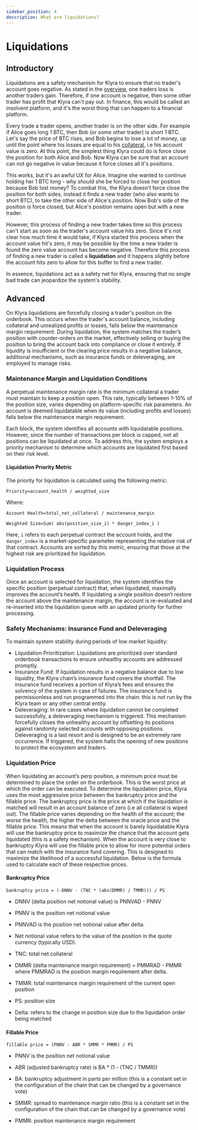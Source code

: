 ```yaml
---
sidebar_position: 4
description: What are liquidations?
---
```


# Liquidations

## Introductory
Liquidations are a safety mechanism for Klyra to ensure that no trader's account goes negative. As stated in the [overview](../overview.md), one traders loss is another traders gain. Therefore, if one account is negative, then some other trader has profit that Klyra  can't pay out. In finance, this would be called an insolvent platform, and it's the worst thing that can happen to a financial platform.

Every trade a trader opens, another trader is on the other side. For example if Alice goes long 1 BTC, then Bob (or some other trader) is short 1 BTC. Let's say the price of BTC rises, and Bob begins to lose a lot of money, up until the point where his losses are equal to his [collateral](./collateral-pools.md), i.e his account value is zero. At this point, the simplest thing Klyra could do is force close the position for both Alice and Bob. Now Klyra can be sure that an account can not go negative in value because it force closes all it's positions.

This works, but it's an awful UX for Alice. Imagine she wanted to continue holding her 1 BTC long - why should she be forced to close her position because Bob lost money? To combat this, the Klyra doesn't force close the position for both sides, instead it finds a new trader (who also wants to short BTC), to take the other side of Alice's position. Now Bob's side of the position is force closed, but Alice's position remains open but with a new trader. 

However, this process of finding a new trader takes time so this process can't start as soon as the trader's account value hits zero. Since it's not clear how much time it would take, if Klyra started this process when the account value hit's zero, it may be possible by the time a new trader is found the zero value account has become negative. Therefore this process of finding a new trader is called a **liquidation** and it happens slightly before the account hits zero to allow for this buffer to find a new trader.

In essence, liquidations act as a safety net for Klyra, ensuring that no single bad trade can jeopardize the system's stability.

## Advanced
On Klyra liquidations are forcefully closing a trader's position on the orderbook. This occurs when the trader's account balance, including collateral and unrealized profits or losses, falls below the maintenance margin requirement. During liquidation, the system matches the trader’s position with counter-orders on the market, effectively selling or buying the position to bring the account back into compliance or close it entirely. If liquidity is insufficient or the clearing price results in a negative balance, additional mechanisms, such as insurance funds or deleveraging, are employed to manage risks.

### Maintenance Margin and Liquidation Conditions
A perpetual maintenance margin rate is the minimum collateral a trader must maintain to keep a position open. This rate, typically between 1-10% of the position size, varies depending on platform-specific risk parameters. An account is deemed liquidatable when its value (including profits and losses) falls below the maintenance margin requirement.

Each block, the system identifies all accounts with liquidatable positions. However, since the number of transactions per block is capped, not all positions can be liquidated at once. To address this, the system employs a priority mechanism to determine which accounts are liquidated first based on their risk level.

#### Liquidation Priority Metric
The priority for liquidation is calculated using the following metric:

`Priority=account_health / weighted_size`

Where:

`Account Health=total_net_collateral / maintenance_margin`

`Weighted Size=Sum( abs(position_size_i) * danger_index_i )`

Here, `i` refers to each perpetual contract the account holds, and the `danger_index` is a market-specific parameter representing the relative risk of that contract. Accounts are sorted by this metric, ensuring that those at the highest risk are prioritized for liquidation.

### Liquidation Process
Once an account is selected for liquidation, the system identifies the specific position (perpetual contract) that, when liquidated, maximally improves the account’s health. If liquidating a single position doesn’t restore the account above the maintenance margin, the account is re-evaluated and re-inserted into the liquidation queue with an updated priority for further processing.

### Safety Mechanisms: Insurance Fund and Deleveraging
To maintain system stability during periods of low market liquidity:
- Liquidation Prioritization: Liquidations are prioritized over standard orderbook transactions to ensure unhealthy accounts are addressed promptly.
- Insurance Fund: If liquidation results in a negative balance due to low liquidity, the Klyra chain’s insurance fund covers the shortfall. The insurance fund receives a portion of Klyra’s fees and ensures the solvency of the system in case of failures. The insurance fund is permissionless and run programmed into the chain: this is not run by the Klyra team or any other central entity.
- Deleveraging: In rare cases where liquidation cannot be completed successfully, a deleveraging mechanism is triggered. This mechanism forcefully closes the unhealthy account by offsetting its positions against randomly selected accounts with opposing positions. Deleveraging is a last resort and is designed to be an extremely rare occurrence. If triggered, the system halts the opening of new positions to protect the ecosystem and traders.


### Liquidation Price
When liquidating an account’s perp position, a minimum price must be determined to place the order on the orderbook. This is the worst price at which the order can be executed. To determine the liquidation price, Klyra uses the most aggressive price between the bankruptcy price and the fillable price. The bankruptcy price is the price at which if the liquidation is matched will result in an account balance of zero (i.e all collateral is wiped out). The fillable price varies depending on the health of the account; the worse the health, the higher the delta between the oracle price and the fillable price. This means that when the account is barely liquidatable Klyra will use the bankruptcy price to maximize the chance that the account gets liquidated (this is a safety mechanism). When the account is very close to bankruptcy Klyra will use the fillable price to allow for more potential orders that can match with the insurance fund covering. This is designed to maximize the likelihood of a successful liquidation. Below is the formula used to calculate each of these respective prices.

#### Bankruptcy Price
`bankruptcy price = (-DNNV - (TNC * (abs(DMMR) / TMMR))) / PS`

- DNNV (delta position net notional value) is PNNVAD - PNNV

- PNNV is the position net notional value

- PNNVAD is the position net notional value after delta. 

- Net notional value refers to the value of the position in the quote currency (typically USD). 

- TNC: total net collateral

- DMMR (delta maintenance margin requirement) =  PMMRAD - PMMR 
where PMMRAD is the position margin requirement after delta.

- TMMR: total maintenance margin requirement of the current open position 

- PS: position size

- Delta: refers to the change in position size due to the liquidation order being matched

#### Fillable Price
`fillable price = (PNNV - ABR * SMMR * PMMR) / PS`

- PNNV is the position net notional value

- ABR (adjusted bankruptcy rate) is BA * (1 - (TNC / TMMR))

- BA: bankruptcy adjustment in parts per million (this is a constant set in the configuration of the chain that can be changed by a governance vote)

- SMMR: spread to maintenance margin ratio (this is a constant set in the configuration of the chain that can be changed by a governance vote)

- PMMR: position maintenance margin requirement
